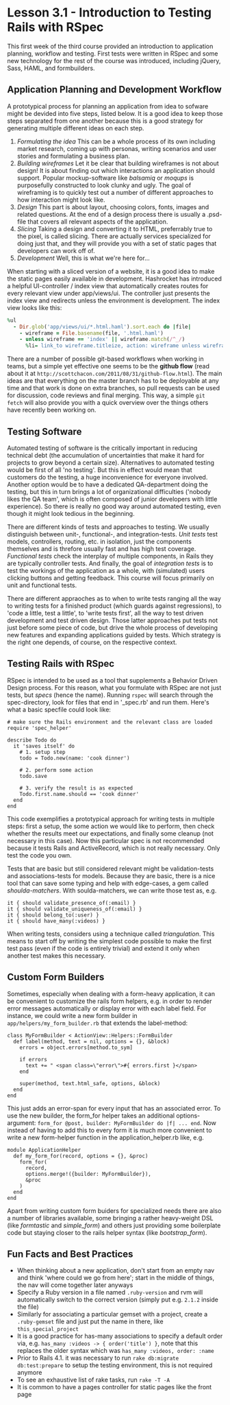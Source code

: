 # Lesson 3.1 - Introduction to Testing Rails with RSpec

This first week of the third course provided an introduction to application planning, workflow and testing. First tests were written in RSpec and some new technology for the rest of the course was introduced, including jQuery, Sass, HAML, and formbuilders.


## Application Planning and Development Workflow

A prototypical process for planning an application from idea to sofware might be devided into five steps, listed below. It is a good idea to keep those steps separated from one another because this is a good strategy for generating multiple different ideas on each step.

1. *Formulating the idea* This can be a whole process of its own including market research, coming up with personas, writing scenarios and user stories and formulating a business plan.
2. *Building wireframes* Let it be clear that building wireframes is not about design! It is about finding out which interactions an application should support. Popular mockup-software like *balsamiq* or *moqups* is purposefully constructed to look clunky and ugly. The goal of wireframing is to quickly test out a number of different approaches to how interaction might look like.
3. *Design* This part is about layout, choosing colors, fonts, images and related questions. At the end of a design process there is usually a .psd-file that covers all relevant aspects of the application.
4. *Slicing* Taking a design and converting it to HTML, preferrably true to the pixel, is called slicing. There are actually services specialized for doing just that, and they will provide you with a set of static pages that developers can work off of.
5. *Development* Well, this is what we're here for...

When starting with a sliced version of a website, it is a good idea to make the static pages easily available in development. Hashrocket has introduced a helpful UI-controller / index view that automatically creates routes for every relevant view under app/views/ui. The controller just presents the index view and redirects unless the environment is development. The index view looks like this:

```ruby
%ul
  - Dir.glob('app/views/ui/*.html.haml').sort.each do |file|
    - wireframe = File.basename(file, '.html.haml')
    - unless wireframe == 'index' || wireframe.match(/^_/)
      %li= link_to wireframe.titleize, action: wireframe unless wireframe == 'index'
```

There are a number of possible git-based workflows when working in teams, but a simple yet effective one seems to be the **github flow** (read about it at `http://scottchacon.com/2011/08/31/github-flow.html`). The main ideas are that everything on the master branch has to be deployable at any time and that work is done on extra branches, so pull requests can be used for discussion, code reviews and final merging. This way, a simple `git fetch` will also provide you with a quick overview over the things others have recently been working on.


## Testing Software

Automated testing of software is the critically important in reducing technical debt (the accumulation of uncertainties that make it hard for projects to grow beyond a certain size). Alternatives to automated testing would be first of all 'no testing'. But this in effect would mean that customers do the testing, a huge inconvenience for everyone involved. Another option would be to have a dedicated QA-department doing the testing, but this in turn brings a lot of organizational difficulties ('nobody likes the QA team', which is often composed of junior developers with little experience). So there is really no good way around automated testing, even though it might look tedious in the beginning.

There are different kinds of tests and approaches to testing. We usually distinguish between unit-, functional-, and integration-tests. *Unit tests* test models, controllers, routing, etc. in isolation, just the components themselves and is threfore usually fast and has high test coverage. *Functional tests* check the interplay of multiple components, in Rails they are typically controller tests. And finally, the goal of *integration tests* is to test the workings of the application as a whole, with (simulated) users clicking buttons and getting feedback. This course will focus primarily on unit and functional tests.

There are different appraoches as to when to write tests ranging all the way to writing tests for a finished product (which guards against regressions), to 'code a little, test a little', to 'write tests first', all the way to test driven development and test driven design. Those latter approaches put tests not just before some piece of code, but drive the whole process of developing new features and expanding applications guided by tests. Which strategy is the right one depends, of course, on the respective context.


## Testing Rails with RSpec

RSpec is intended to be used as a tool that supplements a Behavior Driven Design process. For this reason, what you formulate with RSpec are not just tests, but *specs* (hence the name). Running `rspec` will search through the spec-directory, look for files that end in '_spec.rb' and run them. Here's what a basic specfile could look like:

    # make sure the Rails environment and the relevant class are loaded
    require 'spec_helper'

    describe Todo do
      it 'saves itself' do
        # 1. setup step
        todo = Todo.new(name: 'cook dinner')

        # 2. perform some action
        todo.save

        # 3. verify the result is as expected
        Todo.first.name.should == 'cook dinner'
      end
    end

This code exemplifies a prototypical approach for writing tests in multiple steps: first a setup, the some action we would like to perform, then check whether the results meet our expectations, and finally some cleanup (not necessary in this case). Now this particular spec is not recommended because it tests Rails and ActiveRecord, which is not really necessary. Only test the code you own.

Tests that are basic but still considered relevant might be validation-tests and associations-tests for models. Because they are basic, there is a nice tool that can save some typing and help with edge-cases, a gem called *shoulda-matchers*. With soulda-matchers, we can write those test as, e.g.

    it { should validate_presence_of(:email) }
    it { should validate_uniqueness_of(:email) }
    it { should belong_to(:user) }
    it { should have_many(:videos) }

When writing tests, considers using a technique called *triangulation*. This means to start off by writing the simplest code possible to make the first test pass (even if the code is entirely trivial) and extend it only when another test makes this necessary.


## Custom Form Builders

Sometimes, especially when dealing with a form-heavy application, it can be convenient to customize the rails form helpers, e.g. in order to render error messages automatically or display error with each label field. For instance, we could write a new form builder in `app/helpers/my_form_builder.rb` that extends the label-method:

    class MyFormBuilder < ActionView::Helpers::FormBuilder
      def label(method, text = nil, options = {}, &block)
        errors = object.errors[method.to_sym]

        if errors
          text += " <span class=\"error\">#{ errors.first }</span>
        end

        super(method, text.html_safe, options, &block)
      end
    end

This just adds an error-span for every input that has an associated error. To use the new builder, the form_for helper takes an additional options-argument: `form_for @post, builder: MyFormBuilder do |f| ... end`. Now instead of having to add this to every form it is much more convenient to write a new form-helper function in the application_helper.rb like, e.g.

    module ApplicationHelper
      def my_form_for(record, options = {}, &proc)
        form_for(
          record,
          options.merge!({builder: MyFormBuilder}),
          &proc
        )
      end
    end

Apart from writing custom form buiders for specialized needs there are also a number of libraries available, some bringing a rather heavy-weight DSL (like *formtastic* and *simple_form*) and others just providing some boilerplate code but staying closer to the rails helper syntax (like *bootstrap_form*).


## Fun Facts and Best Practices

- When thinking about a new application, don't start from an empty nav and think 'where could we go from here'; start in the middle of things, the nav will come together later anyways
- Specify a Ruby version in a file named `.ruby-version` and rvm will automatically switch to the correct version (simply put e.g. `2.1.2` inside the file)
- Similarly for associating a particular gemset with a project, create a `.ruby-gemset` file and just put the name in there, like `this_special_project`
- It is a good practice for has-many associations to specify a default order via, e.g. `has_many :videos -> { order('title') }`, note that this replaces the older syntax which was `has_many :videos, order: :name`
- Prior to Rails 4.1. it was necessary to run `rake db:migrate db:test:prepare` to setup the testing environment, this is not required anymore
- To see an exhaustive list of rake tasks, run `rake -T -A`
- It is common to have a pages controller for static pages like the front page
